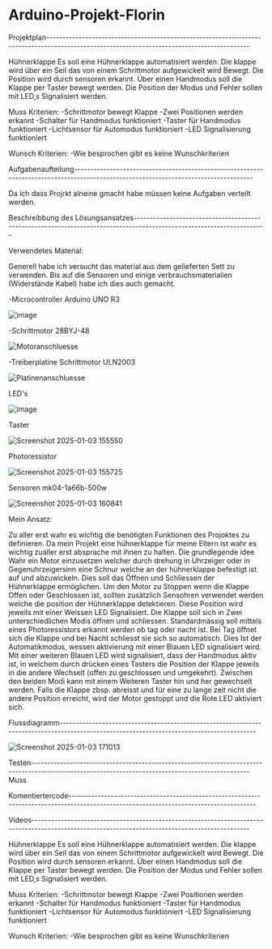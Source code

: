 # Arduino-Projekt-Florin
Projektplan--------------------------------------------------------------------------------------------------------------------------------------------

Hühnerklappe
Es soll eine Hühnerklappe automatisiert werden. Die klappe wird über ein Seil das von einem Schrittmotor aufgewickelt wird Bewegt. Die Position wird durch sensoren erkannt. Über einen Handmodus soll die Klappe per Taster bewegt werden. Die Position der Modus und Fehler sollen mit LED,s Signalisiert werden.


Muss Kriterien:
-Schrittmotor bewegt Klappe
-Zwei Positionen werden erkannt
-Schalter für Handmodus funktioniert
-Taster für Handmodus funktioniert
-Lichtsensor für Automodus funktioniert
-LED Signalisierung funktioniert

Wunsch Kriterien:
-Wie besprochen gibt es keine Wunschkriterien

Aufgabenaufteilung-------------------------------------------------------------------------------------------------------------------------------------

Da ich dass Projrkt alneine gmacht habe müssen keine Aufgaben verteilt werden.

Beschreibbung des Lösungsansatzes----------------------------------------------------------------------------------------------------------------------

Verwendetes Material:

Generell habe ich versucht das material aus dem gelieferten Sett zu verwenden. Bis auf die Sensoren und einige verbrauchsmaterialien (Widerstände Kabel) habe ich dies auch gemacht.

-Microcontroller
Arduino UNO R3

![image](https://github.com/user-attachments/assets/6d12e702-9cd9-459d-953d-860e141284f0)

-Schrittmotor
 28BYJ-48
 
 ![Motoranschluesse](https://github.com/user-attachments/assets/2b8889b9-5922-4b87-973b-dc400074144c)

 -Treiberplatine Schrittmotor
 ULN2003
 
![Platinenanschluesse](https://github.com/user-attachments/assets/268f0aa4-8ffd-46ee-aaa8-9de1bf0a8755)

LED's

![image](https://github.com/user-attachments/assets/1ace0dfe-84a3-4789-b388-045add65c387)

Taster

![Screenshot 2025-01-03 155550](https://github.com/user-attachments/assets/dcc8cbbb-ffea-46b5-85c1-0ea80276b9ff)

Photoressistor

![Screenshot 2025-01-03 155725](https://github.com/user-attachments/assets/4587366a-98b7-4d29-8cee-7cd70cabea44)

Sensoren
mk04-1a66b-500w

![Screenshot 2025-01-03 160841](https://github.com/user-attachments/assets/d6d70d0d-95da-40cb-bfa9-f6e6d0ce7469)


Mein Ansatz:

Zu aller erst wahr es wichtig die benötigten Funktionen des Projoktes zu definieren. Da mein Projekt eine hühnerklappe für meine Eltern ist wahr es wichtig zualler erst absprache mit ihnen zu halten. 
Die grundlegende idee Wahr ein Motor einzusetzen welcher durch drehung in Uhrzeiger oder in Gegenuhrzeigersinn eine Schnur welche an der hühnerklappe befestigt ist auf und abzuwickeln. Dies soll das Öffnen und Schliessen der Hühnerklappe ermöglichen. 
Um den Motor zu Stoppen wenn die Klappe Offen oder Geschlossen ist, sollten zusätzlich Sensohren verwendet werden welche die position der Hühnerklappe detektieren. Diese Position wird jeweils mit einer Weissen LED Signalisiert. 
Die Klappe soll sich in Zwei unterschiedlichen Modis öffnen und schliessen. Standardmässig soll mittels eines Photoressistors erkannt werden ob tag oder nacht ist. Bei Tag öffnet sich die Klappe und bei Nacht schliesst sie sich so automatisch. Dies Ist der Automatikmodus, wessen aktivierung mit einer Blauen LED signalisiert wird. 
Mit einer weiteren Blauen LED wird signalisiert, dass der Handmodus aktiv ist, in welchem durch drücken eines Tasters die Position der Klappe jeweils in die andere Wechselt (offen zu geschlossen und umgekehrt). Zwischen den beiden Modi kann mit einem Weiteren Taster hin und her gewechselt werden. Falls die Klappe zbsp. abreisst und für eine zu lange zeit nicht die andere Position erreicht, wird der Motor gestoppt und die Rote LED aktiviert sich. 


Flussdiagramm------------------------------------------------------------------------------------------------------------------------------------------

![Screenshot 2025-01-03 171013](https://github.com/user-attachments/assets/527ae509-e84e-4499-9c64-cc12a40ea6ed)

Testen-------------------------------------------------------------------------------------------------------------------------------------------------
Muss

Komentiertercode---------------------------------------------------------------------------------------------------------------------------------------

Videos-------------------------------------------------------------------------------------------------------------------------------------------------







Hühnerklappe
Es soll eine Hühnerklappe automatisiert werden. Die klappe wird über ein Seil das von einem Schrittmotor aufgewickelt wird Bewegt. Die Position wird durch sensoren erkannt. Über einen Handmodus soll die Klappe per Taster bewegt werden. Die Position der Modus und Fehler sollen mit LED,s Signalisiert werden.


Muss Kriterien:
-Schrittmotor bewegt Klappe
-Zwei Positionen werden erkannt
-Schalter für Handmodus funktioniert
-Taster für Handmodus funktioniert
-Lichtsensor für Automodus funktioniert
-LED Signalisierung funktioniert

Wunsch Kriterien:
-Wie besprochen gibt es keine Wunschkriterien
